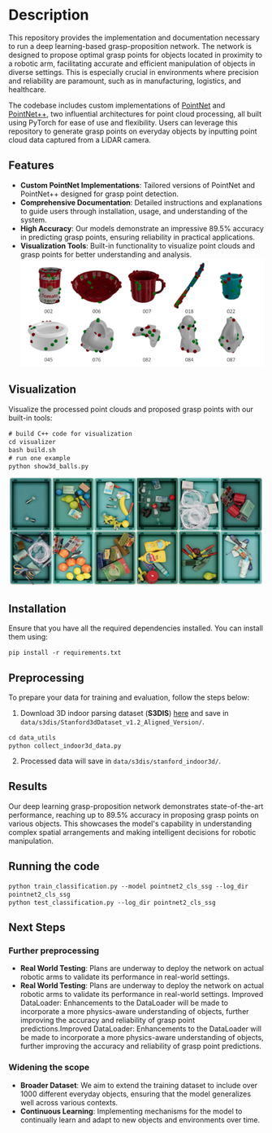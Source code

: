 # Description 
This repository provides the implementation and documentation necessary to run a deep learning-based grasp-proposition network. The network is designed to propose optimal grasp points for objects located in proximity to a robotic arm, facilitating accurate and efficient manipulation of objects in diverse settings. This is especially crucial in environments where precision and reliability are paramount, such as in manufacturing, logistics, and healthcare.

The codebase includes custom implementations of [PointNet](http://openaccess.thecvf.com/content_cvpr_2017/papers/Qi_PointNet_Deep_Learning_CVPR_2017_paper.pdf) and [PointNet++](http://papers.nips.cc/paper/7095-pointnet-deep-hierarchical-feature-learning-on-point-sets-in-a-metric-space.pdf), two influential architectures for point cloud processing, all built using PyTorch for ease of use and flexibility. Users can leverage this repository to generate grasp points on everyday objects by inputting point cloud data captured from a LiDAR camera.

## Features
- **Custom PointNet Implementations**: Tailored versions of PointNet and PointNet++ designed for grasp point detection.
- **Comprehensive Documentation**: Detailed instructions and explanations to guide users through installation, usage, and understanding of the system.
- **High Accuracy**: Our models demonstrate an impressive 89.5% accuracy in predicting grasp points, ensuring reliability in practical applications.
- **Visualization Tools**: Built-in functionality to visualize point clouds and grasp points for better understanding and analysis.
![](/visualizer/grasps.png)

## Visualization
Visualize the processed point clouds and proposed grasp points with our built-in tools:
```
# build C++ code for visualization
cd visualizer
bash build.sh 
# run one example 
python show3d_balls.py
```
![](/visualizer/data.png)

## Installation
Ensure that you have all the required dependencies installed. You can install them using:
```
pip install -r requirements.txt
```

## Preprocessing 
To prepare your data for training and evaluation, follow the steps below:
1. Download 3D indoor parsing dataset (**S3DIS**) [here](http://buildingparser.stanford.edu/dataset.html)  and save in `data/s3dis/Stanford3dDataset_v1.2_Aligned_Version/`.
```
cd data_utils
python collect_indoor3d_data.py
```
2. Processed data will save in `data/s3dis/stanford_indoor3d/`.

## Results
Our deep learning grasp-proposition network demonstrates state-of-the-art performance, reaching up to 89.5% accuracy in proposing grasp points on various objects. This showcases the model's capability in understanding complex spatial arrangements and making intelligent decisions for robotic manipulation.

## Running the code
```
python train_classification.py --model pointnet2_cls_ssg --log_dir pointnet2_cls_ssg
python test_classification.py --log_dir pointnet2_cls_ssg
```

## Next Steps
### Further preprocessing
- **Real World Testing**: Plans are underway to deploy the network on actual robotic arms to validate its performance in real-world settings.
- **Real World Testing**: Plans are underway to deploy the network on actual robotic arms to validate its performance in real-world settings.
Improved DataLoader: Enhancements to the DataLoader will be made to incorporate a more physics-aware understanding of objects, further improving the accuracy and reliability of grasp point predictions.Improved DataLoader: Enhancements to the DataLoader will be made to incorporate a more physics-aware understanding of objects, further improving the accuracy and reliability of grasp point predictions.

### Widening the scope
- **Broader Dataset**: We aim to extend the training dataset to include over 1000 different everyday objects, ensuring that the model generalizes well across various contexts.
- **Continuous Learning**: Implementing mechanisms for the model to continually learn and adapt to new objects and environments over time.
